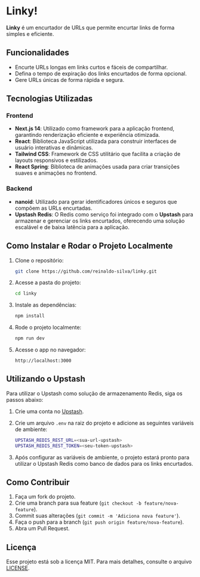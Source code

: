 # Linky!

**Linky** é um encurtador de URLs que permite encurtar links de forma simples e eficiente.

## Funcionalidades

- Encurte URLs longas em links curtos e fáceis de compartilhar.
- Defina o tempo de expiração dos links encurtados de forma opcional.
- Gere URLs únicas de forma rápida e segura.

## Tecnologias Utilizadas

### Frontend

- **Next.js 14**: Utilizado como framework para a aplicação frontend, garantindo renderização eficiente e experiência otimizada.
- **React**: Biblioteca JavaScript utilizada para construir interfaces de usuário interativas e dinâmicas.
- **Tailwind CSS**: Framework de CSS utilitário que facilita a criação de layouts responsivos e estilizados.
- **React Spring**: Biblioteca de animações usada para criar transições suaves e animações no frontend.

### Backend

- **nanoid**: Utilizado para gerar identificadores únicos e seguros que compõem as URLs encurtadas.
- **Upstash Redis**: O Redis como serviço foi integrado com o **Upstash** para armazenar e gerenciar os links encurtados, oferecendo uma solução escalável e de baixa latência para a aplicação.

## Como Instalar e Rodar o Projeto Localmente

1. Clone o repositório:

   ```bash
   git clone https://github.com/reinaldo-silva/linky.git
   ```

2. Acesse a pasta do projeto:

   ```bash
   cd linky
   ```

3. Instale as dependências:

   ```bash
   npm install
   ```

4. Rode o projeto localmente:

   ```bash
   npm run dev
   ```

5. Acesse o app no navegador:

   ```
   http://localhost:3000
   ```

## Utilizando o Upstash

Para utilizar o Upstash como solução de armazenamento Redis, siga os passos abaixo:

1. Crie uma conta no [Upstash](https://upstash.com/).
2. Crie um arquivo `.env` na raiz do projeto e adicione as seguintes variáveis de ambiente:

   ```bash
   UPSTASH_REDIS_REST_URL=<sua-url-upstash>
   UPSTASH_REDIS_REST_TOKEN=<seu-token-upstash>
   ```

3. Após configurar as variáveis de ambiente, o projeto estará pronto para utilizar o Upstash Redis como banco de dados para os links encurtados.

## Como Contribuir

1. Faça um fork do projeto.
2. Crie uma branch para sua feature (`git checkout -b feature/nova-feature`).
3. Commit suas alterações (`git commit -m 'Adiciona nova feature'`).
4. Faça o push para a branch (`git push origin feature/nova-feature`).
5. Abra um Pull Request.

## Licença

Esse projeto está sob a licença MIT. Para mais detalhes, consulte o arquivo [LICENSE](LICENSE).
